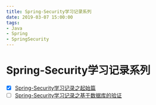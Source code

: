 ```yaml
---
title: Spring-Security学习记录系列
date: 2019-03-07 15:00:00
tags: 
- Java 
- Spring
- SpringSecurity
---
```


# Spring-Security学习记录系列

- [x] [Spring-Security学习记录之起始篇](doc/Spring-Security学习记录之WebSecurityConfigurerAdapter.md)
- [ ] [Spring-Security学习记录之基于数据库的验证](doc/Spring-Security学习记录之校验流程.md)